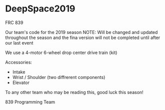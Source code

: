 # DeepSpace2019
FRC 839

Our team's code for the 2019 season
NOTE: Will be changed and updated throughout the season and the fina version will not be completed until after our last event

We use a 4-motor 6-wheel drop center drive train (kit)

Accessories:
- Intake
- Wrist / Shoulder (two diffrerent components)
- Elevator

To any other team who may be reading this, good luck this season!

839 Programming Team

